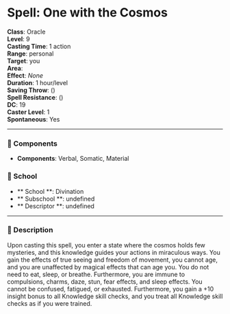 
# Spell: One with the Cosmos
**Class**: Oracle  
**Level**: 9  
**Casting Time**: 1 action  
**Range**: personal  
**Target**: you  
**Area**:   
**Effect**: _None_  
**Duration**: 1 hour/level  
**Saving Throw**:  ()  
**Spell Resistance**:  ()  
**DC**: 19  
**Caster Level**: 1  
**Spontaneous**: Yes

---

### 🔮 Components
- **Components**: Verbal, Somatic, Material

### 🏫 School
- ** School **: Divination
- ** Subschool **: undefined
- ** Descriptor **: undefined
---

### 📜 Description
Upon casting this spell, you enter a state where the cosmos holds few mysteries, and this knowledge guides your actions in miraculous ways. You gain the effects of true seeing and freedom of movement, you cannot age, and you are unaffected by magical effects that can age you. You do not need to eat, sleep, or breathe. Furthermore, you are immune to compulsions, charms, daze, stun, fear effects, and sleep effects. You cannot be confused, fatigued, or exhausted. Furthermore, you gain a +10 insight bonus to all Knowledge skill checks, and you treat all Knowledge skill checks as if you were trained.
